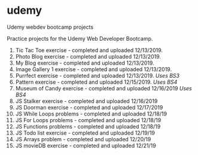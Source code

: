 # udemy
Udemy webdev bootcamp projects

Practice projects for the Udemy Web Developer Bootcamp.

1) Tic Tac Toe exercise - completed and uploaded 12/13/2019.
2) Photo Blog exercise - completed and uploaded 12/13/2019.
3) My Blog exercise - completed and uploaded 12/13/2019.
4) Image Gallery 1 exercise - completed and uploaded 12/13/2019.
5) Purrfect exercise - completed and uploaded 12/13/2019. *Uses BS3*
6) Pattern exercise - completed and uploaded 12/15/2019. *Uses BS4*
7) Museum of Candy exercise - completed and uploaded 12/16/2019 *Uses BS4*
8) JS Stalker exercise - completed and uploaded 12/16/2019
9) JS Doorman exercise - completed and uploaded 12/17/2019
10) JS While Loops problems - completed and uploaded 12/18/19
11) JS For Loops problems -  completed and uploaded 12/18/19
12) JS Functions problems - completed and uploaded 12/18/19
13) JS Todo list exercise - completed and uploaded 12/19/19
14) JS Arrays problem - completed and uploaded 12/20/19
15) JS movieDB exercise - completed and uploaded 12/21/19
